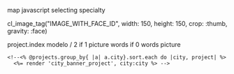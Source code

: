 map
javascript selecting specialty

cl_image_tag("IMAGE_WITH_FACE_ID",
width: 150, height: 150, crop: :thumb, gravity: :face)

project.index
modelo / 2
if 1 picture words
if 0 words picture

<!--<%= cl_image_tag(project.image), crop: :fill %> -->


    <!--<% @projects.group_by{ |a| a.city}.sort.each do |city, project| %>
      <%= render 'city_banner_project', city:city %> -->

